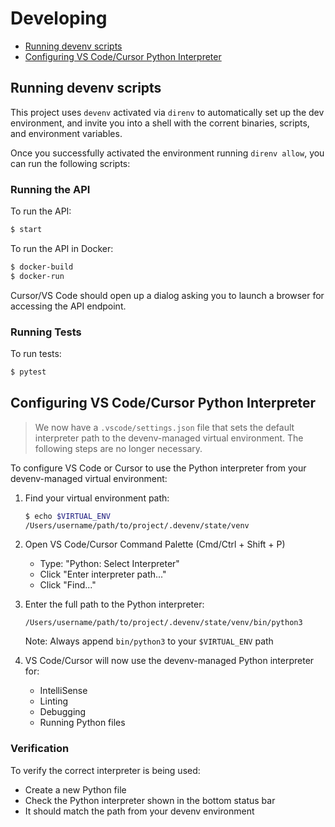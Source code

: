 # Developing

- [Running devenv scripts](#running-devenv-scripts)
- [Configuring VS Code/Cursor Python Interpreter](#configuring-vscodecursor-python-interpreter)

## Running devenv scripts

This project uses `devenv` activated via `direnv` to automatically set up the dev environment,
and invite you into a shell with the corrent binaries, scripts, and environment variables.

Once you successfully activated the environment running `direnv allow`, you can run the following scripts:

### Running the API

To run the API:
```bash
$ start
```

To run the API in Docker:
```bash
$ docker-build
$ docker-run
```

Cursor/VS Code should open up a dialog asking you to launch a browser for accessing the API endpoint.

### Running Tests
To run tests:
```bash
$ pytest
```

## Configuring VS Code/Cursor Python Interpreter

> We now have a `.vscode/settings.json` file that sets the default interpreter path to the devenv-managed virtual environment.
> The following steps are no longer necessary.

To configure VS Code or Cursor to use the Python interpreter from your devenv-managed virtual environment:

1. Find your virtual environment path:
   ```bash
   $ echo $VIRTUAL_ENV
   /Users/username/path/to/project/.devenv/state/venv
   ```

2. Open VS Code/Cursor Command Palette (Cmd/Ctrl + Shift + P)
   - Type: "Python: Select Interpreter"
   - Click "Enter interpreter path..."
   - Click "Find..."

3. Enter the full path to the Python interpreter:
   ```
   /Users/username/path/to/project/.devenv/state/venv/bin/python3
   ```
   Note: Always append `bin/python3` to your `$VIRTUAL_ENV` path

4. VS Code/Cursor will now use the devenv-managed Python interpreter for:
   - IntelliSense
   - Linting
   - Debugging
   - Running Python files

### Verification

To verify the correct interpreter is being used:
- Create a new Python file
- Check the Python interpreter shown in the bottom status bar
- It should match the path from your devenv environment

